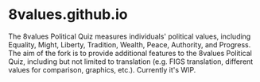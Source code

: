 # 8values.github.io
The 8values Political Quiz measures individuals' political values, including Equality, Might, Liberty, Tradition, Wealth, Peace, Authority, and Progress.
The aim of the fork is to provide additional features to the 8values Political Quiz, including but not limited to translation (e.g. FIGS translation, different values for comparison, graphics, etc.). Currently it's WIP.

